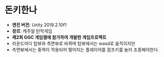 # 돈키한나

- **엔진 버전**: Unity 2019.2.10f1
- **장르**: 캐주얼 탄막게임
- **제2회 GGC 게임잼에 참가하여 개발한 게임프로젝트**
- 라운드마다 탑뷰와 측면뷰로 바뀌며 탑뷰에서는 wasd로 움직이지만
- 측면뷰에서는 중력이 적용되어 떨어지는 플레이어를 점프키를 눌러 조종해야한다.
